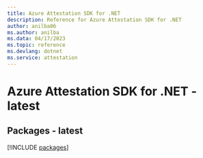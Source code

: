 ```yaml
---
title: Azure Attestation SDK for .NET
description: Reference for Azure Attestation SDK for .NET
author: anilba06
ms.author: anilba
ms.data: 04/17/2023
ms.topic: reference
ms.devlang: dotnet
ms.service: attestation
---
```

# Azure Attestation SDK for .NET - latest
## Packages - latest
[!INCLUDE [packages](attestation-index.md)]